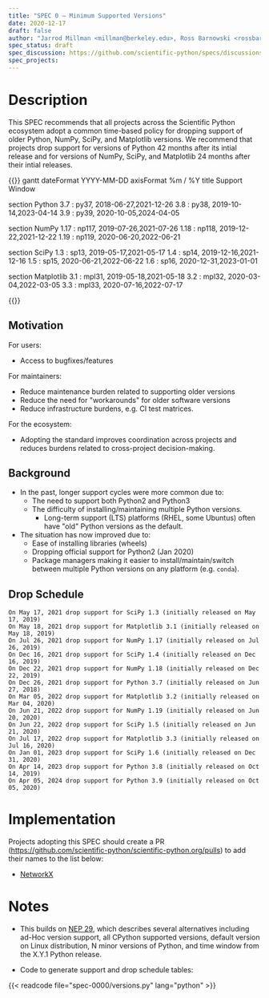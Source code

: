 ```yaml
---
title: "SPEC 0 — Minimum Supported Versions"
date: 2020-12-17
draft: false
author: "Jarrod Millman <millman@berkeley.edu>, Ross Barnowski <rossbar@berkeley.edu>"
spec_status: draft
spec_discussion: https://github.com/scientific-python/specs/discussions/13
spec_projects:
---
```



# Description

This SPEC recommends that all projects across the Scientific Python
ecosystem adopt a common time-based policy for dropping
support of older Python, NumPy, SciPy, and Matplotlib versions.
We recommend that projects drop support for versions of Python 42 months after
its intial release and for versions of NumPy, SciPy, and Matplotlib 24 months
after their intial releases.

{{<mermaid>}}
gantt
dateFormat  YYYY-MM-DD
axisFormat  %m / %Y
title Support Window

section Python
3.7  :     py37, 2018-06-27,2021-12-26
3.8  :     py38, 2019-10-14,2023-04-14
3.9  :     py39, 2020-10-05,2024-04-05

section NumPy
1.17  :     np117, 2019-07-26,2021-07-26
1.18  :     np118, 2019-12-22,2021-12-22
1.19  :     np119, 2020-06-20,2022-06-21

section SciPy
1.3  :     sp13, 2019-05-17,2021-05-17
1.4  :     sp14, 2019-12-16,2021-12-16
1.5  :     sp15, 2020-06-21,2022-06-22
1.6  :     sp16, 2020-12-31,2023-01-01

section Matplotlib
3.1  :     mpl31, 2019-05-18,2021-05-18
3.2  :     mpl32, 2020-03-04,2022-03-05
3.3  :     mpl33, 2020-07-16,2022-07-17

{{</mermaid>}}

## Motivation

For users:
 - Access to bugfixes/features

For maintainers:
 - Reduce maintenance burden related to supporting older versions
 - Reduce the need for "workarounds" for older software versions
 - Reduce infrastructure burdens, e.g. CI test matrices.

For the ecosystem:
 - Adopting the standard improves coordination across projects and reduces
   burdens related to cross-project decision-making.

## Background
 - In the past, longer support cycles were more common due to:
   * The need to support both Python2 and Python3
   * The difficulty of installing/maintaining multiple Python versions.
     - Long-term support (LTS) platforms (RHEL, some Ubuntus) often have "old"
       Python versions as the default.
 - The situation has now improved due to:
   * Ease of installing libraries (wheels)
   * Dropping official support for Python2 (Jan 2020)
   * Package managers making it easier to install/maintain/switch between
     multiple Python versions on any platform (e.g. `conda`).

## Drop Schedule

    On May 17, 2021 drop support for SciPy 1.3 (initially released on May 17, 2019)
    On May 18, 2021 drop support for Matplotlib 3.1 (initially released on May 18, 2019)
    On Jul 26, 2021 drop support for NumPy 1.17 (initially released on Jul 26, 2019)
    On Dec 16, 2021 drop support for SciPy 1.4 (initially released on Dec 16, 2019)
    On Dec 22, 2021 drop support for NumPy 1.18 (initially released on Dec 22, 2019)
    On Dec 26, 2021 drop support for Python 3.7 (initially released on Jun 27, 2018)
    On Mar 05, 2022 drop support for Matplotlib 3.2 (initially released on Mar 04, 2020)
    On Jun 21, 2022 drop support for NumPy 1.19 (initially released on Jun 20, 2020)
    On Jun 22, 2022 drop support for SciPy 1.5 (initially released on Jun 21, 2020)
    On Jul 17, 2022 drop support for Matplotlib 3.3 (initially released on Jul 16, 2020)
    On Jan 01, 2023 drop support for SciPy 1.6 (initially released on Dec 31, 2020)
    On Apr 14, 2023 drop support for Python 3.8 (initially released on Oct 14, 2019)
    On Apr 05, 2024 drop support for Python 3.9 (initially released on Oct 05, 2020)

# Implementation

Projects adopting this SPEC should create a PR
(https://github.com/scientific-python/scientific-python.org/pulls) to add their
names to the list below:

- [NetworkX](https://github.com/networkx/networkx)


# Notes

- This builds on [NEP 29](https://numpy.org/neps/nep-0029-deprecation_policy.html),
  which describes several alternatives including ad-Hoc version support, all
  CPython supported versions, default version on Linux distribution, N minor
  versions of Python, and time window from the X.Y.1 Python release.

- Code to generate support and drop schedule tables:

{{< readcode file="spec-0000/versions.py" lang="python" >}}
